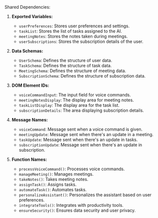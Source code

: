 Shared Dependencies:

1. **Exported Variables:** 
   - `userPreferences`: Stores user preferences and settings.
   - `taskList`: Stores the list of tasks assigned to the AI.
   - `meetingNotes`: Stores the notes taken during meetings.
   - `userSubscriptions`: Stores the subscription details of the user.

2. **Data Schemas:**
   - `UserSchema`: Defines the structure of user data.
   - `TaskSchema`: Defines the structure of task data.
   - `MeetingSchema`: Defines the structure of meeting data.
   - `SubscriptionSchema`: Defines the structure of subscription data.

3. **DOM Element IDs:**
   - `voiceCommandInput`: The input field for voice commands.
   - `meetingNotesDisplay`: The display area for meeting notes.
   - `taskListDisplay`: The display area for the task list.
   - `subscriptionDetails`: The area displaying subscription details.

4. **Message Names:**
   - `voiceCommand`: Message sent when a voice command is given.
   - `meetingUpdate`: Message sent when there's an update in a meeting.
   - `taskUpdate`: Message sent when there's an update in tasks.
   - `subscriptionUpdate`: Message sent when there's an update in subscription.

5. **Function Names:**
   - `processVoiceCommand()`: Processes voice commands.
   - `manageMeeting()`: Manages meetings.
   - `takeNotes()`: Takes meeting notes.
   - `assignTask()`: Assigns tasks.
   - `automateTask()`: Automates tasks.
   - `personalizeAssistant()`: Personalizes the assistant based on user preferences.
   - `integrateTools()`: Integrates with productivity tools.
   - `ensureSecurity()`: Ensures data security and user privacy.